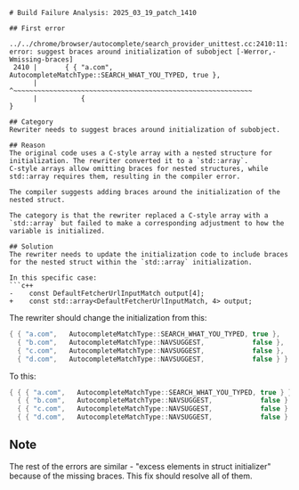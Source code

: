 ```
# Build Failure Analysis: 2025_03_19_patch_1410

## First error

../../chrome/browser/autocomplete/search_provider_unittest.cc:2410:11: error: suggest braces around initialization of subobject [-Werror,-Wmissing-braces]
 2410 |       { { "a.com",   AutocompleteMatchType::SEARCH_WHAT_YOU_TYPED, true },
      |           ^~~~~~~~~~~~~~~~~~~~~~~~~~~~~~~~~~~~~~~~~~~~~~~~~~~~~~~~~~~~~
      |           {                                                            }

## Category
Rewriter needs to suggest braces around initialization of subobject.

## Reason
The original code uses a C-style array with a nested structure for initialization. The rewriter converted it to a `std::array`.
C-style arrays allow omitting braces for nested structures, while std::array requires them, resulting in the compiler error.

The compiler suggests adding braces around the initialization of the nested struct.

The category is that the rewriter replaced a C-style array with a `std::array` but failed to make a corresponding adjustment to how the variable is initialized.

## Solution
The rewriter needs to update the initialization code to include braces for the nested struct within the `std::array` initialization.

In this specific case:
```c++
-    const DefaultFetcherUrlInputMatch output[4];
+    const std::array<DefaultFetcherUrlInputMatch, 4> output;
```

The rewriter should change the initialization from this:

```c++
{ { "a.com",   AutocompleteMatchType::SEARCH_WHAT_YOU_TYPED, true },
  { "b.com",   AutocompleteMatchType::NAVSUGGEST,            false },
  { "c.com",   AutocompleteMatchType::NAVSUGGEST,            false },
  { "d.com",   AutocompleteMatchType::NAVSUGGEST,            false } }
```

To this:

```c++
{ { { "a.com",   AutocompleteMatchType::SEARCH_WHAT_YOU_TYPED, true } },
  { { "b.com",   AutocompleteMatchType::NAVSUGGEST,            false } },
  { { "c.com",   AutocompleteMatchType::NAVSUGGEST,            false } },
  { { "d.com",   AutocompleteMatchType::NAVSUGGEST,            false } } }
```

## Note
The rest of the errors are similar - "excess elements in struct initializer" because of the missing braces. This fix should resolve all of them.